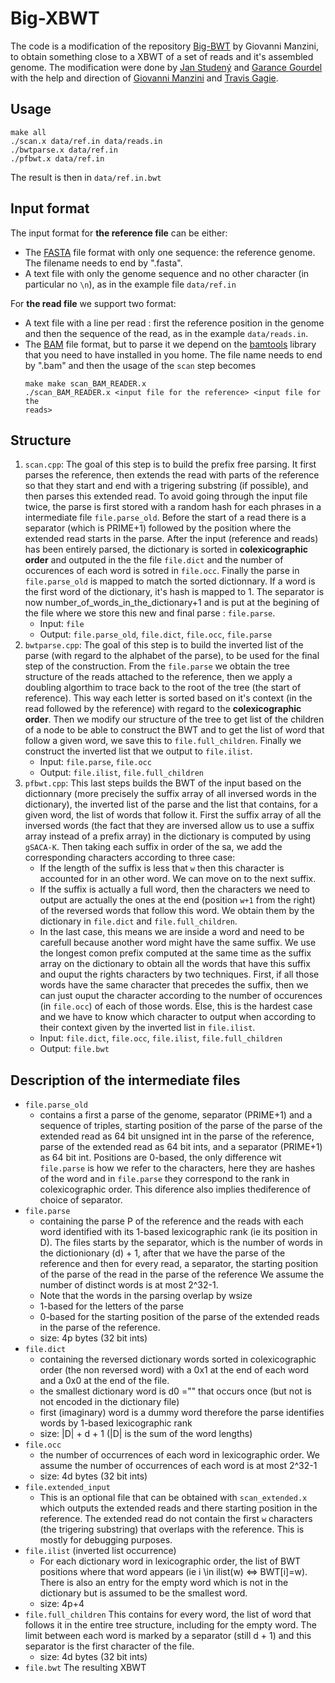 # Big-XBWT

The code is a modification of the repository [Big-BWT](https://gitlab.com/manzai/Big-BWT)
by Giovanni Manzini, to obtain something close to a XBWT of a set of reads and it's assembled genome. The modification were done by [Jan Studený](https://github.com/jendas1) and [Garance Gourdel](https://github.com/fnareoh) with the help and direction of [Giovanni Manzini](https://people.unipmn.it/manzini/) and [Travis Gagie](https://www.dal.ca/faculty/computerscience/faculty-staff/travis-gagie.html).

## Usage

```
make all
./scan.x data/ref.in data/reads.in
./bwtparse.x data/ref.in
./pfbwt.x data/ref.in
```

The result is then in `data/ref.in.bwt`

## Input format

The input format for **the reference file** can be either:
 - The [FASTA](https://zhanglab.ccmb.med.umich.edu/FASTA/) file format with
   only one sequence: the reference genome. The filename needs to end by
   ".fasta".
 - A text file with only the genome sequence and no other character (in
   particular no `\n`), as in the example file `data/ref.in`

For **the read file** we support two format:
 - A text file with a line per read : first the reference position in the
  genome and then the sequence of the read, as in the example `data/reads.in`.
 - The [BAM](https://genome.sph.umich.edu/wiki/BAM) file format, but to parse
   it we depend on the [bamtools](https://github.com/pezmaster31/bamtools)
   library that you need to have installed in you home. The file name needs to
   end by ".bam" and then the usage of the `scan` step becomes
   ```
   make make scan_BAM_READER.x
   ./scan_BAM_READER.x <input file for the reference> <input file for the
   reads>
   ```

## Structure

1. `scan.cpp`: The goal of this step is to build the prefix free parsing.
It first parses the reference, then extends the read with parts of the reference so that they start and end with a trigering substring (if possible), and then parses this extended read. To avoid going through the input file twice, the parse is first stored with a random hash for each phrases in a intermediate file `file.parse_old`. Before the start of a read there is a separator (which is PRIME+1) followed by the position where the extended read starts in the parse. 
After the input (reference and reads) has been entirely parsed, the dictionary is sorted in **colexicographic order** and outputed in the the file `file.dict` and the number of occurences of each word is sotred in `file.occ`. 
Finally the parse in `file.parse_old` is mapped to match the sorted dictionnary. If a word is the first word of the dictionary, it's hash is mapped to 1. The separator is now number_of_words_in_the_dictionary+1 and is put at the begining of the file where we store this new and final parse : `file.parse`.
    - Input: `file`
    - Output: `file.parse_old`, `file.dict`, `file.occ`, `file.parse`
2. `bwtparse.cpp`: The goal of this step is to build the inverted list of the parse (with regard to the alphabet of the parse), to be used for the final step of the construction.
From the `file.parse` we obtain the tree structure of the reads attached to the reference, then we apply a doubling algorthim to trace back to the root of the tree (the start of reference). This way each letter is sorted based on it's context (in the read followed by the reference) with regard to the **colexicographic order**. Then we modify our structure of the tree to get list of the children of a node to be able to construct the BWT and to get the list of word that follow a given word, we save this to `file.full_children`. Finally we construct the inverted list that we output to `file.ilist`.
    - Input: `file.parse`, `file.occ`
    - Output: `file.ilist`, `file.full_children`
3. `pfbwt.cpp`: This last steps builds the BWT of the input based on the dictionnary (more precisely the suffix array of all inversed words in the dictionary), the inverted list of the parse and the list that contains, for a given word, the list of words that follow it.
First the suffix array of all the inversed words (the fact that they are inversed allow us to use a suffix array instead of a prefix array) in the dictionary is computed by using `gSACA-K`. Then taking each suffix in order of the sa, we add the corresponding characters according to three case:
    - If the length of the suffix is less that `w` then this character is accounted for in an other word. We can move on to the next suffix.
    - If the suffix is actually a full word, then the characters we need to output are actually the ones at the end (position `w+1` from the right) of the reversed words that follow this word. We obtain them by the dictionary in `file.dict` and `file.full_children`.
    - In the last case, this means we are inside a word and need to be carefull because another word might have the same suffix. We use the longest comon prefix computed at the same time as the suffix array on the dictionary to obtain all the words that have this suffix and ouput the rights characters by two techniques. First, if all those words have the same character that precedes the suffix, then we can just ouput the character according to the number of occurences (in `file.occ`) of each of those words. Else, this is the hardest case and we have to know which character to output when according to their context given by the inverted list in `file.ilist`.
    - Input: `file.dict`, `file.occ`, `file.ilist`, `file.full_children`
    - Output: `file.bwt`

## Description of the intermediate files

- `file.parse_old`
    - contains a first a parse of the genome, separator (PRIME+1) and a sequence of triples, starting position of the parse of the parse of the extended read as 64 bit unsigned int in the parse of the reference, parse of the extended read as 64 bit ints, and a separator (PRIME+1) as 64 bit int. Positions are 0-based, the only difference wit `file.parse` is how we refer to the characters, here they are hashes of the word and in `file.parse` they correspond to the rank in colexicographic order. This diference also implies thediference of choice of separator.
- `file.parse`
  - containing the parse P of the reference and the reads with each word identified with its 1-based lexicographic rank (ie its position in D). The files starts by the separator, which is the number of words in the dictionionary (d) + 1, after that we have the parse of the reference and then for every read, a separator, the starting position of the parse of the read in the parse of the reference
 We assume the number of distinct words is at most 2^32-1.
  - Note that the words in the parsing overlap by wsize
  - 1-based for the letters of the parse
  - 0-based for the starting position of the parse of the extended reads in the parse of the reference.
  - size: 4p bytes (32 bit ints)
- `file.dict`
  - containing the reversed dictionary words sorted in colexicographic order (the non reversed word) with a 0x1 at the end of each word and a 0x0 at the end of the file.
  - the smallest dictionary word is d0 ="" that occurs once (but not is not encoded in the dictionary file)
  - first (imaginary) word is a dummy word therefore the parse identifies words by 1-based lexicographic rank
  - size: |D| + d + 1 (|D| is the sum of the word lengths)
- `file.occ`
  - the number of occurrences of each word in lexicographic order. We assume the number of occurrences of each word is at most 2^32-1
  - size: 4d bytes (32 bit ints)
- `file.extended_input`
  - This is an optional file that can be obtained with `scan_extended.x` which outputs the extended reads and there starting position in the reference. The extended read do not contain the first `w` characters (the trigering substring) that overlaps with the reference. This is mostly for debugging purposes.
- `file.ilist` (inverted list occurrence)
  - For each dictionary word in lexicographic order, the list of BWT positions where that word appears (ie i \in ilist(w) <=> BWT[i]=w). There is also an entry for the empty word which is not in the dictionary but is assumed to be the smallest word.
  - size: 4p+4
- `file.full_children` This contains for every word, the list of word that follows it in the entire tree structure, including for the empty word. The limit between each word is marked by a separator (still d + 1) and this separator is the first character of the file.
  - size: 4d bytes (32 bit ints)
- `file.bwt` The resulting XBWT
